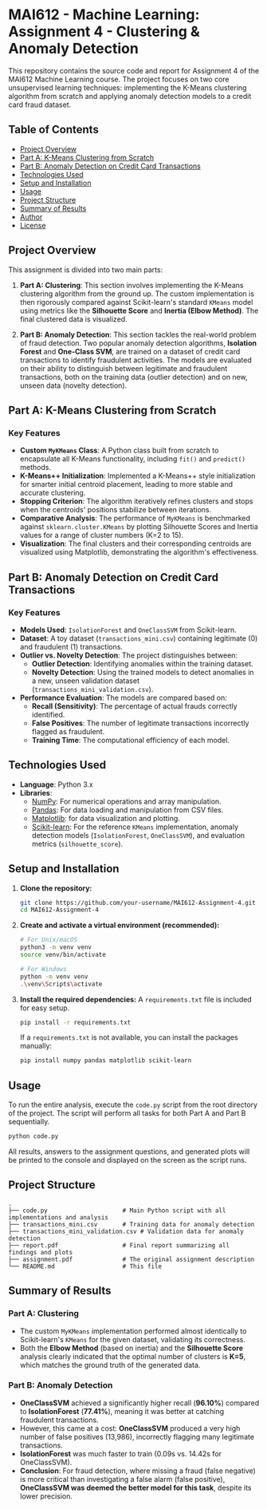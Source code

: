 # MAI612 - Machine Learning: Assignment 4 - Clustering & Anomaly Detection

This repository contains the source code and report for Assignment 4 of the MAI612 Machine Learning course. The project focuses on two core unsupervised learning techniques: implementing the K-Means clustering algorithm from scratch and applying anomaly detection models to a credit card fraud dataset.

## Table of Contents
- [Project Overview](#project-overview)
- [Part A: K-Means Clustering from Scratch](#part-a-k-means-clustering-from-scratch)
- [Part B: Anomaly Detection on Credit Card Transactions](#part-b-anomaly-detection-on-credit-card-transactions)
- [Technologies Used](#technologies-used)
- [Setup and Installation](#setup-and-installation)
- [Usage](#usage)
- [Project Structure](#project-structure)
- [Summary of Results](#summary-of-results)
- [Author](#author)
- [License](#license)

## Project Overview

This assignment is divided into two main parts:

1.  **Part A: Clustering**: This section involves implementing the K-Means clustering algorithm from the ground up. The custom implementation is then rigorously compared against Scikit-learn's standard `KMeans` model using metrics like the **Silhouette Score** and **Inertia (Elbow Method)**. The final clustered data is visualized.

2.  **Part B: Anomaly Detection**: This section tackles the real-world problem of fraud detection. Two popular anomaly detection algorithms, **Isolation Forest** and **One-Class SVM**, are trained on a dataset of credit card transactions to identify fraudulent activities. The models are evaluated on their ability to distinguish between legitimate and fraudulent transactions, both on the training data (outlier detection) and on new, unseen data (novelty detection).

## Part A: K-Means Clustering from Scratch

### Key Features
- **Custom `MyKMeans` Class**: A Python class built from scratch to encapsulate all K-Means functionality, including `fit()` and `predict()` methods.
- **K-Means++ Initialization**: Implemented a K-Means++ style initialization for smarter initial centroid placement, leading to more stable and accurate clustering.
- **Stopping Criterion**: The algorithm iteratively refines clusters and stops when the centroids' positions stabilize between iterations.
- **Comparative Analysis**: The performance of `MyKMeans` is benchmarked against `sklearn.cluster.KMeans` by plotting Silhouette Scores and Inertia values for a range of cluster numbers (K=2 to 15).
- **Visualization**: The final clusters and their corresponding centroids are visualized using Matplotlib, demonstrating the algorithm's effectiveness.

## Part B: Anomaly Detection on Credit Card Transactions

### Key Features
- **Models Used**: `IsolationForest` and `OneClassSVM` from Scikit-learn.
- **Dataset**: A toy dataset (`transactions_mini.csv`) containing legitimate (0) and fraudulent (1) transactions.
- **Outlier vs. Novelty Detection**: The project distinguishes between:
    - **Outlier Detection**: Identifying anomalies within the training dataset.
    - **Novelty Detection**: Using the trained models to detect anomalies in a new, unseen validation dataset (`transactions_mini_validation.csv`).
- **Performance Evaluation**: The models are compared based on:
    - **Recall (Sensitivity)**: The percentage of actual frauds correctly identified.
    - **False Positives**: The number of legitimate transactions incorrectly flagged as fraudulent.
    - **Training Time**: The computational efficiency of each model.

## Technologies Used
- **Language**: Python 3.x
- **Libraries**:
    - [NumPy](https://numpy.org/): For numerical operations and array manipulation.
    - [Pandas](https://pandas.pydata.org/): For data loading and manipulation from CSV files.
    - [Matplotlib](https://matplotlib.org/): for data visualization and plotting.
    - [Scikit-learn](https://scikit-learn.org/): For the reference `KMeans` implementation, anomaly detection models (`IsolationForest`, `OneClassSVM`), and evaluation metrics (`silhouette_score`).

## Setup and Installation

1.  **Clone the repository:**
    ```bash
    git clone https://github.com/your-username/MAI612-Assignment-4.git
    cd MAI612-Assignment-4
    ```

2.  **Create and activate a virtual environment (recommended):**
    ```bash
    # For Unix/macOS
    python3 -m venv venv
    source venv/bin/activate

    # For Windows
    python -m venv venv
    .\venv\Scripts\activate
    ```

3.  **Install the required dependencies:**
    A `requirements.txt` file is included for easy setup.
    ```bash
    pip install -r requirements.txt
    ```
    If a `requirements.txt` is not available, you can install the packages manually:
    ```bash
    pip install numpy pandas matplotlib scikit-learn
    ```

## Usage

To run the entire analysis, execute the `code.py` script from the root directory of the project. The script will perform all tasks for both Part A and Part B sequentially.

```bash
python code.py
```
All results, answers to the assignment questions, and generated plots will be printed to the console and displayed on the screen as the script runs.

## Project Structure

```
.
├── code.py                     # Main Python script with all implementations and analysis
├── transactions_mini.csv       # Training data for anomaly detection
├── transactions_mini_validation.csv # Validation data for anomaly detection
├── report.pdf                  # Final report summarizing all findings and plots
├── assignment.pdf              # The original assignment description
└── README.md                   # This file
```

## Summary of Results

### Part A: Clustering
- The custom `MyKMeans` implementation performed almost identically to Scikit-learn's `KMeans` for the given dataset, validating its correctness.
- Both the **Elbow Method** (based on inertia) and the **Silhouette Score** analysis clearly indicated that the optimal number of clusters is **K=5**, which matches the ground truth of the generated data.



### Part B: Anomaly Detection
- **OneClassSVM** achieved a significantly higher recall (**96.10%**) compared to **IsolationForest** (**77.41%**), meaning it was better at catching fraudulent transactions.
- However, this came at a cost: **OneClassSVM** produced a very high number of false positives (13,986), incorrectly flagging many legitimate transactions.
- **IsolationForest** was much faster to train (0.09s vs. 14.42s for OneClassSVM).
- **Conclusion**: For fraud detection, where missing a fraud (false negative) is more critical than investigating a false alarm (false positive), **OneClassSVM was deemed the better model for this task**, despite its lower precision.

